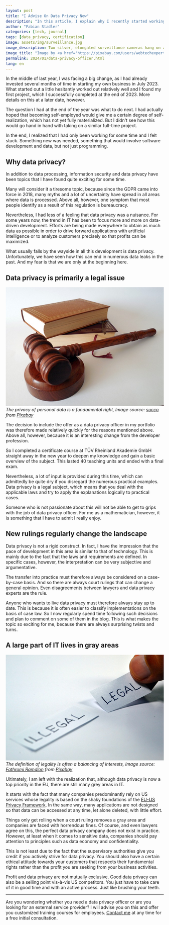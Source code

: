 ```yaml
---
layout: post
title: "I Advise On Data Privacy Now"
description: "In this article, I explain why I recently started working as a data privacy officer and why I think the topic is important." 
author: "Fabian Stadler"
categories: [tech, journal]
tags: [data_privacy, certification]
image: assets/img/surveillance.jpg
image_description: Two silver, elongated surveillance cameras hang on a wall, connected to two power boxes behind them via pipes and cables. The first camera is tilted slightly downwards to the right, the second camera is tilted slightly higher but also points to the right. Most of the wall is plastered with gray plaster. Only the upper edge of the picture shows gray bricks.
image_title: "Image by <a href='https://pixabay.com/users/webtechexperts-10518280/?utm_source=link-attribution&utm_medium=referral&utm_campaign=image&utm_content=7267551'>Joseph Mucira</a> from <a href='https://pixabay.com//?utm_source=link-attribution&utm_medium=referral&utm_campaign=image&utm_content=7267551'>Pixabay</a>"
permalink: 2024/01/data-privacy-officer.html
lang: en
---
```


In the middle of last year, I was facing a big change, as I had already invested several months of time in starting my own business in July 2023. What started out a little hesitantly worked out relatively well and I found my first project, which I successfully completed at the end of 2023. More details on this at a later date, however.

The question I had at the end of the year was what to do next. I had actually hoped that becoming self-employed would give me a certain degree of self-realization, which has not yet fully materialized. But I didn't see how this would go hand in hand with taking on a similar full-time project.

In the end, I realized that I had only been working for some time and I felt stuck. Something new was needed, something that would involve software development and data, but not just programming.

## Why data privacy?

In addition to data processing, information security and data privacy have been topics that I have found quite exciting for some time.

Many will consider it a tiresome topic, because since the GDPR came into force in 2018, many myths and a lot of uncertainty have spread in all areas where data is processed. Above all, however, one symptom that most people identify as a result of this regulation is bureaucracy.

Nevertheless, I had less of a feeling that data privacy was a nuisance. For some years now, the trend in IT has been to focus more and more on data-driven development. Efforts are being made everywhere to obtain as much data as possible in order to drive forward applications with artificial intelligence or to analyze customers precisely so that profits can be maximized.

What usually falls by the wayside in all this development is data privacy. Unfortunately, we have seen how this can end in numerous data leaks in the past. And my fear is that we are only at the beginning here.

## Data privacy is primarily a legal issue

![A judge's hammer rests on a resonance block. Both are made of dark brown wood, probably oak. Behind it lies a stack of two books. The upper book is bound in a light brown leather cover and the lower one in a slightly darker leather cover. A fabric bookmark hangs out of the lower book. All the items lie on a white background.](/assets/img/hammer-719066_640.jpg)
_The privacy of personal data is a fundamental right, Image source: [succo](https://pixabay.com/users/succo-96729/?utm_source=link-attribution&utm_medium=referral&utm_campaign=image&utm_content=719066) from [Pixabay](https://pixabay.com//?utm_source=link-attribution&utm_medium=referral&utm_campaign=image&utm_content=719066)_

The decision to include the offer as a data privacy officer in my portfolio was therefore made relatively quickly for the reasons mentioned above. Above all, however, because it is an interesting change from the developer profession.

So I completed a certificate course at TÜV Rheinland Akademie GmbH straight away in the new year to deepen my knowledge and gain a basic overview of the subject. This lasted 40 teaching units and ended with a final exam.

Nevertheless, a lot of input is provided during this time, which can admittedly be quite dry if you disregard the numerous practical examples. Data privacy is a legal subject, which means that you deal with the applicable laws and try to apply the explanations logically to practical cases.

Someone who is not passionate about this will not be able to get to grips with the job of data privacy officer. For me as a mathematician, however, it is something that I have to admit I really enjoy.

## New rulings regularly change the landscape

Data privacy is not a rigid construct. In fact, I have the impression that the pace of development in this area is similar to that of technology. This is mainly due to the fact that the laws and requirements are defined. In specific cases, however, the interpretation can be very subjective and argumentative.

The transfer into practice must therefore always be considered on a case-by-case basis. And so there are always court rulings that can change a general opinion. Even disagreements between lawyers and data privacy experts are the rule.

Anyone who wants to live data privacy must therefore always stay up to date. This is because it is often easier to classify implementations on the basis of case law. So I now regularly spend time following such decisions and plan to comment on some of them in the blog. This is what makes the topic so exciting for me, because there are always surprising twists and turns.

## A large part of IT lives in gray areas

![The picture shows how a small strip of paper with the word illegal written in capital letters is lying on a white table. To the right of it, someone is laying another strip with the word legal.](/assets/img/legal-1143114_640.jpg)
_The definition of legality is often a balancing of interests, Image source: [Fathromi Ramdlon](https://pixabay.com/users/ramdlon-710044/?utm_source=link-attribution&utm_medium=referral&utm_campaign=image&utm_content=1143114) from [Pixabay](https://pixabay.com//?utm_source=link-attribution&utm_medium=referral&utm_campaign=image&utm_content=1143114)_

Ultimately, I am left with the realization that, although data privacy is now a top priority in the EU, there are still many grey areas in IT.

It starts with the fact that many companies predominantly rely on US services whose legality is based on the shaky foundations of the [EU-US Privacy Framework](https://en.wikipedia.org/wiki/EU-US_Data_Privacy_Framework). In the same way, many applications are not designed so that data can be accessed at any time, let alone deleted, with little effort.

Things only get rolling when a court ruling removes a gray area and companies are faced with horrendous fines. Of course, and even lawyers agree on this, the perfect data privacy company does not exist in practice. However, at least when it comes to sensitive data, companies should pay attention to principles such as data economy and confidentiality.

This is not least due to the fact that the supervisory authorities give you credit if you actively strive for data privacy. You should also have a certain ethical attitude towards your customers that respects their fundamental rights rather than the profit you are seeking from your business activities.

Profit and data privacy are not mutually exclusive. Good data privacy can also be a selling point vis-à-vis US competitors. You just have to take care of it in good time and with an active process. Just like brushing your teeth.

----

Are you wondering whether you need a data privacy officer or are you looking for an external service provider? I will advise you on this and offer you customized training courses for employees. [Contact me](mailto:mail@fabianstadler.com) at any time for a free initial consultation.

